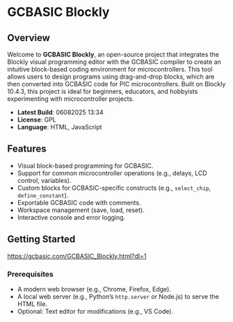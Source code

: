 # GCBASIC Blockly

## Overview
Welcome to **GCBASIC Blockly**, an open-source project that integrates the Blockly visual programming editor with the GCBASIC compiler to create an intuitive block-based coding environment for microcontrollers. This tool allows users to design programs using drag-and-drop blocks, which are then converted into GCBASIC code for PIC microcontrollers. Built on Blockly 10.4.3, this project is ideal for beginners, educators, and hobbyists experimenting with microcontroller projects.

- **Latest Build**: 06082025 13:34
- **License**: GPL
- **Language**: HTML, JavaScript

## Features
- Visual block-based programming for GCBASIC.
- Support for common microcontroller operations (e.g., delays, LCD control, variables).
- Custom blocks for GCBASIC-specific constructs (e.g., `select_chip`, `define_constant`).
- Exportable GCBASIC code with comments.
- Workspace management (save, load, reset).
- Interactive console and error logging.

## Getting Started

https://gcbasic.com/GCBASIC_Blockly.html?dl=1

### Prerequisites
- A modern web browser (e.g., Chrome, Firefox, Edge).
- A local web server (e.g., Python’s `http.server` or Node.js) to serve the HTML file.
- Optional: Text editor for modifications (e.g., VS Code).
